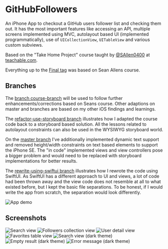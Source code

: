 # GitHubFollowers

An iPhone App to checkout a GitHub users follower list and checking them out. It has the most important features like 
accessing an API, multiple screens implemented using MVC, autolayout based UI (implemented programmatically), use of 
`UICollectionView`, `UITableView` and various custom subviews.

Based on the "Take Home Project" course taught by [@SAllen0400](https://github.com/SAllen0400) at [teachable.com](https://seanallen.teachable.com/p/take-home).

Everything up to the [Final tag](https://github.com/pd95/GitHubFollowers/releases/tag/Final) was based on Sean Allens course.

## Branches

The [branch course-branch](https://github.com/pd95/GitHubFollowers/tree/course-branch) will be used to follow further 
enhancements/corrections based on Seans course. Other adaptions on master and branches are based on my other iOS findings 
and learnings.

The [refactor-use-storyboard branch](https://github.com/pd95/GitHubFollowers/tree/refactor-use-storyboard) illustrates how I 
adapted the course code back to a storyboard based solution. All the lessons related to autolayout constraints can also be used 
in the WYSIWYG storyboard world.

On the [master branch](https://github.com/pd95/GitHubFollowers/tree/master) I've additionally implemented dynamic text support 
and removed height/width constraints on text based elements to support the iPhone SE. 
The "in code" implemented views and view controllers pose a bigger problem and would need to be replaced with storyboard implementations for better results.

The [rewrite-using-swiftui branch](https://github.com/pd95/GitHubFollowers/tree/rewrite-using-swiftui) illustrates how I rewrote
the code using SwiftUI. As SwiftUI has a different approach to UI and views, a lot of code had been thrown away and the 
view code does not resemble at all  to what existed before, but I kept the basic file separations. To be honest, if I would write the 
app from scratch, the separation would look differently. 

![App demo](./Images/AppDemo.gif)

## Screenshots

![Search view](./Images/0-main.png)
![Followers collection view](./Images/1-followers.png)
![User detail view](./Images/2-detail.png)
![Favorites table view](./Images/3-favorites.png)
![Search view (dark theme)](./Images/4-main-dark.png)
![Empty result (dark theme)](./Images/5-empty-dark.png)
![Error message (dark theme)](./Images/6-error-dark.png)
